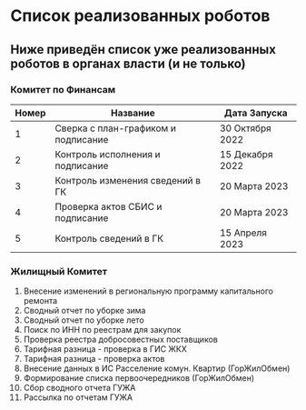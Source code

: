 
# Список реализованных роботов
## Ниже приведён список уже реализованных роботов в органах власти (и не только)


### Комитет по Финансам
| Номер | Название                            | Дата Запуска    |
| ----- | ----------------------------------- | --------------- |
| 1     | Сверка с план-графиком и подписание | 30 Октября 2022 |
| 2     | Контроль исполнения и подписание    | 15 Декабря 2022 |
| 3     | Контроль изменения сведений в ГК    | 20 Марта 2023   |
| 4     | Проверка актов СБИС и подписание    | 20 Марта 2023   |
| 5     | Контроль сведений в ГК              | 15 Апреля 2023  |

### Жилищный Комитет

1. Внесение изменений в региональную программу капитального ремонта
2. Сводный отчет по уборке зима
3. Сводный отчет по уборке лето
4. Поиск по ИНН по реестрам для закупок
5. Проверка реестра добросовестных поставщиков
6. Тарифная разница - проверка в ГИС ЖКХ
7. Тарифная разница - проверка актов
8. Внесение данных в ИС Расселение комун. Квартир (ГорЖилОбмен) 
9. Формирование списка первоочередников (ГорЖилОбмен)
10. Сбор сводного отчета ГУЖА
11. Рассылка по отчетам ГУЖА
